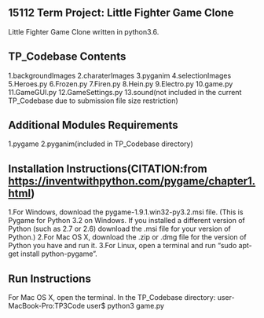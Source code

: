 ## 15112 Term Project: Little Fighter Game Clone

Little Fighter Game Clone written in python3.6.

## TP_Codebase Contents
1.backgroundImages
2.charaterImages
3.pyganim
4.selectionImages
5.Heroes.py
6.Frozen.py
7.Firen.py
8.Hein.py
9.Electro.py
10.game.py
11.GameGUI.py
12.GameSettings.py
13.sound(not included in the current TP_Codebase due to submission file size restriction)

## Additional Modules Requirements
1.pygame
2.pyganim(included in TP_Codebase directory)

## Installation Instructions(CITATION:from https://inventwithpython.com/pygame/chapter1.html)
1.For Windows, download the pygame-1.9.1.win32-py3.2.msi file. (This is Pygame for Python 3.2 on Windows. If you installed a different version of Python (such as 2.7 or 2.6) download the .msi file for your version of Python.)
2.For Mac OS X, download the .zip or .dmg file for the version of Python you have and run it.
3.For Linux, open a terminal and run “sudo apt-get install python-pygame”.

## Run Instructions
For Mac OS X, open the terminal. In the TP_Codebase directory:
user-MacBook-Pro:TP3Code user$ python3 game.py



